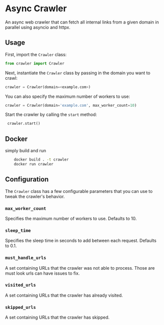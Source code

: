 # Async Crawler

An async web crawler that can fetch all internal links from a given domain in parallel using asyncio and httpx.

## Usage

First, import the `Crawler` class:

```python
from crawler import Crawler
```

Next, instantiate the `Crawler` class by passing in the domain you want to crawl:

```python
crawler = Crawler(domain=<example.com>)
```

You can also specify the maximum number of workers to use:

```python
crawler = Crawler(domain='example.com', max_worker_count=10)
```

Start the crawler by calling the `start` method:

```python
 crawler.start()
```

## Docker 
simply build and run

``` bash
	docker build . -t crawler
	docker run crawler 
```

## Configuration

The `Crawler` class has a few configurable parameters that you can use to tweak the crawler's behavior.

### `max_worker_count`

Specifies the maximum number of workers to use. Defaults to 10.

### `sleep_time`

Specifies the sleep time in seconds to add between each request. Defaults to 0.1.

### `must_handle_urls`

A set containing URLs that the crawler was not able to process.
Those are must look urls can have issues to fix.
### `visited_urls`

A set containing URLs that the crawler has already visited.

### `skipped_urls`

A set containing URLs that the crawler has skipped.
